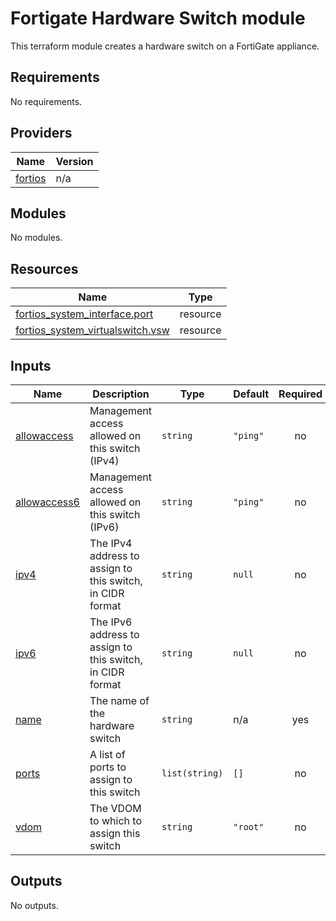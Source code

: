 <!-- BEGIN_TF_DOCS -->
# Fortigate Hardware Switch module

This terraform module creates a hardware switch on a FortiGate appliance.

## Requirements

No requirements.

## Providers

| Name | Version |
|------|---------|
| <a name="provider_fortios"></a> [fortios](#provider\_fortios) | n/a |

## Modules

No modules.

## Resources

| Name | Type |
|------|------|
| [fortios_system_interface.port](https://registry.terraform.io/providers/fortinetdev/fortios/latest/docs/resources/system_interface) | resource |
| [fortios_system_virtualswitch.vsw](https://registry.terraform.io/providers/fortinetdev/fortios/latest/docs/resources/system_virtualswitch) | resource |

## Inputs

| Name | Description | Type | Default | Required |
|------|-------------|------|---------|:--------:|
| <a name="input_allowaccess"></a> [allowaccess](#input\_allowaccess) | Management access allowed on this switch (IPv4) | `string` | `"ping"` | no |
| <a name="input_allowaccess6"></a> [allowaccess6](#input\_allowaccess6) | Management access allowed on this switch (IPv6) | `string` | `"ping"` | no |
| <a name="input_ipv4"></a> [ipv4](#input\_ipv4) | The IPv4 address to assign to this switch, in CIDR format | `string` | `null` | no |
| <a name="input_ipv6"></a> [ipv6](#input\_ipv6) | The IPv6 address to assign to this switch, in CIDR format | `string` | `null` | no |
| <a name="input_name"></a> [name](#input\_name) | The name of the hardware switch | `string` | n/a | yes |
| <a name="input_ports"></a> [ports](#input\_ports) | A list of ports to assign to this switch | `list(string)` | `[]` | no |
| <a name="input_vdom"></a> [vdom](#input\_vdom) | The VDOM to which to assign this switch | `string` | `"root"` | no |

## Outputs

No outputs.
<!-- END_TF_DOCS -->